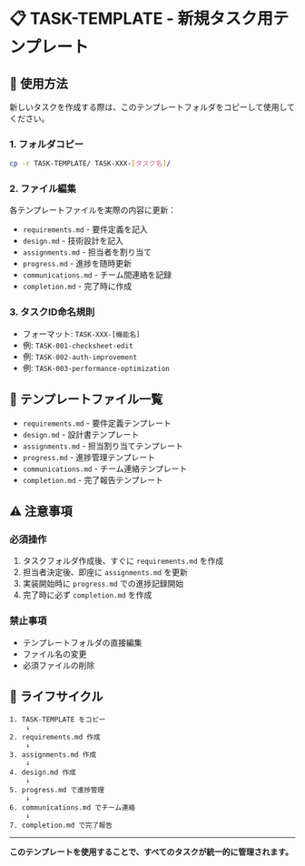 # 📋 TASK-TEMPLATE - 新規タスク用テンプレート

## 🎯 使用方法

新しいタスクを作成する際は、このテンプレートフォルダをコピーして使用してください。

### 1. フォルダコピー
```bash
cp -r TASK-TEMPLATE/ TASK-XXX-[タスク名]/
```

### 2. ファイル編集
各テンプレートファイルを実際の内容に更新：
- `requirements.md` - 要件定義を記入
- `design.md` - 技術設計を記入
- `assignments.md` - 担当者を割り当て
- `progress.md` - 進捗を随時更新
- `communications.md` - チーム間連絡を記録
- `completion.md` - 完了時に作成

### 3. タスクID命名規則
- フォーマット: `TASK-XXX-[機能名]`
- 例: `TASK-001-checksheet-edit`
- 例: `TASK-002-auth-improvement`
- 例: `TASK-003-performance-optimization`

## 📁 テンプレートファイル一覧

- `requirements.md` - 要件定義テンプレート
- `design.md` - 設計書テンプレート
- `assignments.md` - 担当割り当てテンプレート
- `progress.md` - 進捗管理テンプレート
- `communications.md` - チーム連絡テンプレート
- `completion.md` - 完了報告テンプレート

## ⚠️ 注意事項

### 必須操作
1. タスクフォルダ作成後、すぐに `requirements.md` を作成
2. 担当者決定後、即座に `assignments.md` を更新
3. 実装開始時に `progress.md` での進捗記録開始
4. 完了時に必ず `completion.md` を作成

### 禁止事項
- テンプレートフォルダの直接編集
- ファイル名の変更
- 必須ファイルの削除

## 🔄 ライフサイクル

```
1. TASK-TEMPLATE をコピー
    ↓
2. requirements.md 作成
    ↓
3. assignments.md 作成
    ↓
4. design.md 作成
    ↓
5. progress.md で進捗管理
    ↓
6. communications.md でチーム連絡
    ↓
7. completion.md で完了報告
```

---

**このテンプレートを使用することで、すべてのタスクが統一的に管理されます。**
